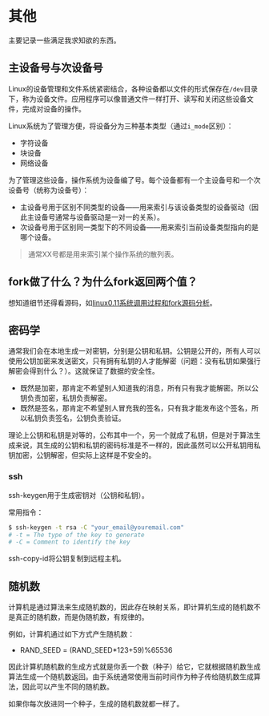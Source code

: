 # 其他

主要记录一些满足我求知欲的东西。



## 主设备号与次设备号

Linux的设备管理和文件系统紧密结合，各种设备都以文件的形式保存在`/dev`目录下，称为设备文件。应用程序可以像普通文件一样打开、读写和关闭这些设备文件，完成对设备的操作。

Linux系统为了管理方便，将设备分为三种基本类型（通过`i_mode`区别）：

- 字符设备
- 块设备
- 网络设备



为了管理这些设备，操作系统为设备编了号。每个设备都有一个主设备号和一个次设备号（统称为设备号）：

- 主设备号用于区别不同类型的设备——用来索引与该设备类型的设备驱动（因此主设备号通常与设备驱动是一对一的关系）。
- 次设备号用于区别同一类型下的不同设备——用来索引当前设备类型指向的是哪个设备。



> 通常XX号都是用来索引某个操作系统的散列表。





## fork做了什么？为什么fork返回两个值？

想知道细节还得看源码，如[linux0.11系统调用过程和fork源码分析](https://zhuanlan.zhihu.com/p/61370385)。







## 密码学

通常我们会在本地生成一对密钥，分别是公钥和私钥。公钥是公开的，所有人可以使用公钥加密来发送密文，只有拥有私钥的人才能解密（问题：没有私钥如果强行解密会得到什么？）。这就保证了数据的安全性。

- 既然是加密，那肯定不希望别人知道我的消息，所有只有我才能解密。所以公钥负责加密，私钥负责解密。
- 既然是签名，那肯定不希望别人冒充我的签名，只有我才能发布这个签名，所以私钥负责签名，公钥负责验证。

理论上公钥和私钥是对等的，公布其中一个，另一个就成了私钥，但是对于算法生成来说，其生成的公钥和私钥的密码标准是不一样的，因此虽然可以公开私钥用私钥加密，公钥解密，但实际上这样是不安全的。

### ssh

ssh-keygen用于生成密钥对（公钥和私钥）。

常用指令：
```bash
$ ssh-keygen -t rsa -C "your_email@youremail.com"
# -t = The type of the key to generate
# -C = Comment to identify the key
```


ssh-copy-id将公钥复制到远程主机。




## 随机数

计算机是通过算法来生成随机数的，因此存在映射关系，即计算机生成的随机数不是真正的随机数，而是伪随机数，有规律的。

例如，计算机通过如下方式产生随机数：
- RAND_SEED = (RAND_SEED*123+59)%65536

因此计算机随机数的生成方式就是你丢一个数（种子）给它，它就根据随机数生成算法生成一个随机数返回。由于系统通常使用当前时间作为种子传给随机数生成算法，因此可以产生不同的随机数。

如果你每次放进同一个种子，生成的随机数就都一样了。




